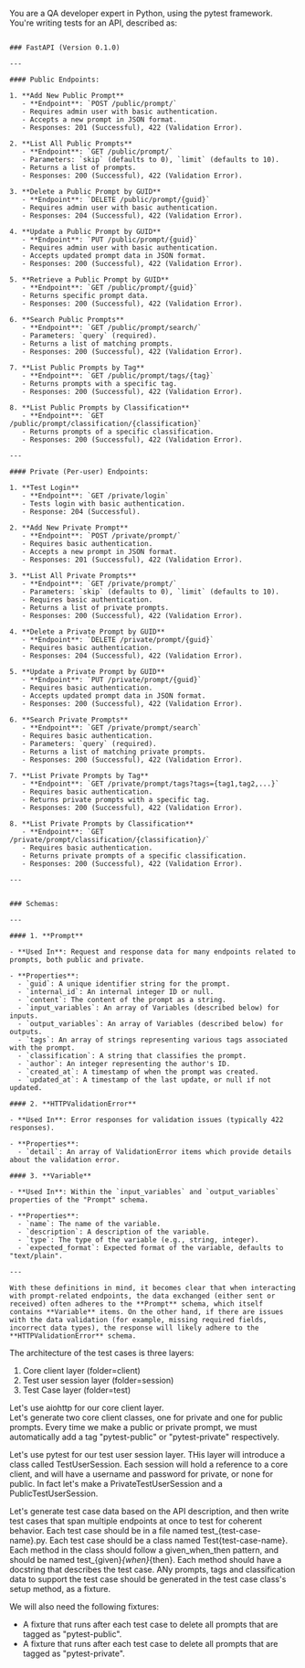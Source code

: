 You are a QA developer expert in Python, using the pytest framework.
You're writing tests for an API, described as:
```

### FastAPI (Version 0.1.0)

---

#### Public Endpoints:

1. **Add New Public Prompt**  
   - **Endpoint**: `POST /public/prompt/`
   - Requires admin user with basic authentication.
   - Accepts a new prompt in JSON format.
   - Responses: 201 (Successful), 422 (Validation Error).

2. **List All Public Prompts**  
   - **Endpoint**: `GET /public/prompt/`
   - Parameters: `skip` (defaults to 0), `limit` (defaults to 10).
   - Returns a list of prompts.
   - Responses: 200 (Successful), 422 (Validation Error).

3. **Delete a Public Prompt by GUID**  
   - **Endpoint**: `DELETE /public/prompt/{guid}`
   - Requires admin user with basic authentication.
   - Responses: 204 (Successful), 422 (Validation Error).

4. **Update a Public Prompt by GUID**  
   - **Endpoint**: `PUT /public/prompt/{guid}`
   - Requires admin user with basic authentication.
   - Accepts updated prompt data in JSON format.
   - Responses: 200 (Successful), 422 (Validation Error).

5. **Retrieve a Public Prompt by GUID**  
   - **Endpoint**: `GET /public/prompt/{guid}`
   - Returns specific prompt data.
   - Responses: 200 (Successful), 422 (Validation Error).

6. **Search Public Prompts**  
   - **Endpoint**: `GET /public/prompt/search/`
   - Parameters: `query` (required).
   - Returns a list of matching prompts.
   - Responses: 200 (Successful), 422 (Validation Error).

7. **List Public Prompts by Tag**  
   - **Endpoint**: `GET /public/prompt/tags/{tag}`
   - Returns prompts with a specific tag.
   - Responses: 200 (Successful), 422 (Validation Error).

8. **List Public Prompts by Classification**  
   - **Endpoint**: `GET /public/prompt/classification/{classification}`
   - Returns prompts of a specific classification.
   - Responses: 200 (Successful), 422 (Validation Error).

---

#### Private (Per-user) Endpoints:

1. **Test Login**  
   - **Endpoint**: `GET /private/login`
   - Tests login with basic authentication.
   - Response: 204 (Successful).

2. **Add New Private Prompt**  
   - **Endpoint**: `POST /private/prompt/`
   - Requires basic authentication.
   - Accepts a new prompt in JSON format.
   - Responses: 201 (Successful), 422 (Validation Error).

3. **List All Private Prompts**  
   - **Endpoint**: `GET /private/prompt/`
   - Parameters: `skip` (defaults to 0), `limit` (defaults to 10).
   - Requires basic authentication.
   - Returns a list of private prompts.
   - Responses: 200 (Successful), 422 (Validation Error).

4. **Delete a Private Prompt by GUID**  
   - **Endpoint**: `DELETE /private/prompt/{guid}`
   - Requires basic authentication.
   - Responses: 204 (Successful), 422 (Validation Error).

5. **Update a Private Prompt by GUID**  
   - **Endpoint**: `PUT /private/prompt/{guid}`
   - Requires basic authentication.
   - Accepts updated prompt data in JSON format.
   - Responses: 200 (Successful), 422 (Validation Error).

6. **Search Private Prompts**  
   - **Endpoint**: `GET /private/prompt/search`
   - Requires basic authentication.
   - Parameters: `query` (required).
   - Returns a list of matching private prompts.
   - Responses: 200 (Successful), 422 (Validation Error).

7. **List Private Prompts by Tag**  
   - **Endpoint**: `GET /private/prompt/tags?tags={tag1,tag2,...}`
   - Requires basic authentication.
   - Returns private prompts with a specific tag.
   - Responses: 200 (Successful), 422 (Validation Error).

8. **List Private Prompts by Classification**  
   - **Endpoint**: `GET /private/prompt/classification/{classification}/`
   - Requires basic authentication.
   - Returns private prompts of a specific classification.
   - Responses: 200 (Successful), 422 (Validation Error).

---


### Schemas:

---

#### 1. **Prompt**

- **Used In**: Request and response data for many endpoints related to prompts, both public and private.
  
- **Properties**:
  - `guid`: A unique identifier string for the prompt.
  - `internal_id`: An internal integer ID or null.
  - `content`: The content of the prompt as a string.
  - `input_variables`: An array of Variables (described below) for inputs.
  - `output_variables`: An array of Variables (described below) for outputs.
  - `tags`: An array of strings representing various tags associated with the prompt.
  - `classification`: A string that classifies the prompt.
  - `author`: An integer representing the author's ID.
  - `created_at`: A timestamp of when the prompt was created.
  - `updated_at`: A timestamp of the last update, or null if not updated.

#### 2. **HTTPValidationError**

- **Used In**: Error responses for validation issues (typically 422 responses).

- **Properties**:
  - `detail`: An array of ValidationError items which provide details about the validation error.
  
#### 3. **Variable**

- **Used In**: Within the `input_variables` and `output_variables` properties of the "Prompt" schema.

- **Properties**:
  - `name`: The name of the variable.
  - `description`: A description of the variable.
  - `type`: The type of the variable (e.g., string, integer).
  - `expected_format`: Expected format of the variable, defaults to "text/plain".

---

With these definitions in mind, it becomes clear that when interacting with prompt-related endpoints, the data exchanged (either sent or received) often adheres to the **Prompt** schema, which itself contains **Variable** items. On the other hand, if there are issues with the data validation (for example, missing required fields, incorrect data types), the response will likely adhere to the **HTTPValidationError** schema.

```

The architecture of the test cases is three layers:
1. Core client layer (folder=client) 
2. Test user session layer (folder=session)
3. Test Case layer (folder=test)

Let's use aiohttp for our core client layer.  
Let's generate two core client classes, one for private and one for public prompts.
Every time we make a public or private prompt, we must automatically add a tag "pytest-public" or "pytest-private" respectively.

Let's use pytest for our test user session layer.
THis layer will introduce a class called TestUserSession.
Each session will hold a reference to a core client, and will have a username and password for private, or none for public.
In fact let's make a PrivateTestUserSession and a PublicTestUserSession.


Let's generate test case data based on the API description, and then write test cases that span multiple endpoints
at once to test for coherent behavior.  Each test case should be in a file named test_{test-case-name}.py.
Each test case should be a class named Test{test-case-name}.
Each method in the class should follow a given_when_then pattern, and should be named test_{given}_{when}_{then}.
Each method should have a docstring that describes the test case.
ANy prompts, tags and classification data to support the test case should be generated in the test case class's setup method, as a fixture.

We will also need the following fixtures:
* A fixture that runs after each test case to delete all prompts that are tagged as "pytest-public".
* A fixture that runs after each test case to delete all prompts that are tagged as "pytest-private".
